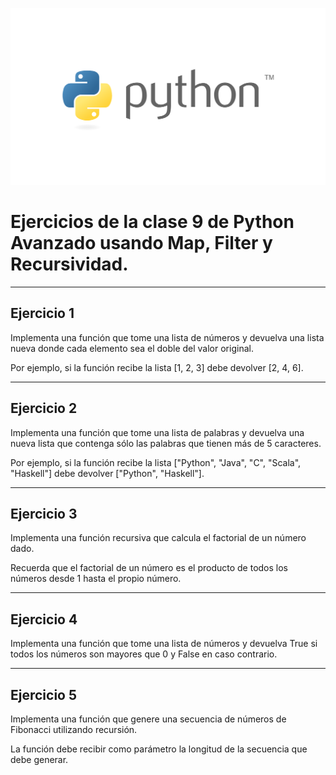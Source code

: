 ![Banner Python](/img/Banner_Python.png)

# Ejercicios de la clase 9 de Python Avanzado usando Map, Filter y Recursividad.
---
## Ejercicio 1

Implementa una función que tome una lista de números y devuelva una lista nueva donde cada elemento sea el doble del valor original.

Por ejemplo, si la función recibe la lista [1, 2, 3] debe devolver [2, 4, 6].

---


## Ejercicio 2

Implementa una función que tome una lista de palabras y devuelva una nueva lista que contenga sólo las palabras que tienen más de 5 caracteres.

Por ejemplo, si la función recibe la lista ["Python", "Java", "C", "Scala", "Haskell"] debe devolver ["Python", "Haskell"].

---


## Ejercicio 3

Implementa una función recursiva que calcula el factorial de un número dado.

Recuerda que el factorial de un número es el producto de todos los números desde 1 hasta el propio número.

---


## Ejercicio 4

Implementa una función que tome una lista de números y devuelva True si todos los números son mayores que 0 y False en caso contrario.

---

## Ejercicio 5

Implementa una función que genere una secuencia de números de Fibonacci utilizando recursión.

La función debe recibir como parámetro la longitud de la secuencia que debe generar.